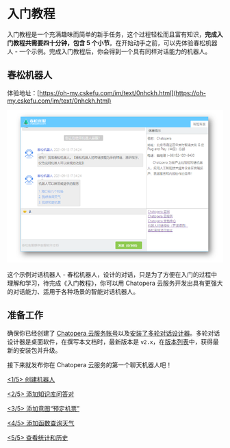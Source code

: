 # 入门教程

入门教程是一个充满趣味而简单的新手任务，这个过程轻松而且富有知识，**完成入门教程共需要四十分钟，包含 5 个小节**。在开始动手之前，可以先体验春松机器人 - 一个示例。完成入门教程后，你会得到一个具有同样对话能力的机器人。

## 春松机器人

体验地址：[https://oh-my.cskefu.com/im/text/0nhckh.html](https://oh-my.cskefu.com/im/text/0nhckh.html)

![示例程序-春松机器人](../../../images/products/platform/screenshot-20210913-173454.png)

这个示例对话机器人 - 春松机器人，设计的对话，只是为了方便在入门的过程中理解和学习，待完成《入门教程》，你可以用 Chatopera 云服务开发出具有更强大的对话能力、适用于各种场景的智能对话机器人。

## 准备工作

确保你已经创建了 [Chatopera 云服务账号](https://docs.chatopera.com/products/chatbot-platform/howto-guides/account-mgr.html)以及[安装了多轮对话设计器](https://docs.chatopera.com/products/chatbot-platform/howto-guides/cde-install.html)。多轮对话设计器是桌面软件，在撰写本文档时，最新版本是 `v2.x`，在[版本列表](https://docs.chatopera.com/products/chatbot-platform/howto-guides/cde-install.html#安装)中，获得最新的安装包并升级。

接下来就发布你在 Chatopera 云服务的第一个聊天机器人吧！

[<1/5> 创建机器人](https://docs.chatopera.com/products/chatbot-platform/tutorials/1-create-bot.html)

[<2/5> 添加知识库问答对](https://docs.chatopera.com/products/chatbot-platform/tutorials/2-answer-faq.html)

[<3/5> 添加意图“预定机票”](https://docs.chatopera.com/products/chatbot-platform/tutorials/3-book-ticket-task.html)

[<4/5> 添加函数查询天气](https://docs.chatopera.com/products/chatbot-platform/tutorials/4-request-weather-info.html)

[<5/5> 查看统计和历史](https://docs.chatopera.com/products/chatbot-platform/tutorials/5-stats-history.html)

